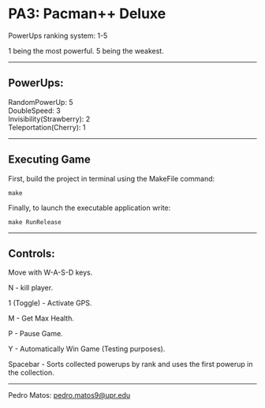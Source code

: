# PA3: Pacman++ Deluxe

PowerUps ranking system: 1-5

1 being the most powerful.
5 being the weakest.

------------------

## PowerUps:

RandomPowerUp: 5    
DoubleSpeed: 3    
Invisibility(Strawberry): 2    
Teleportation(Cherry): 1

------------------

## Executing Game

First, build the project in terminal using the MakeFile command:

```
make
```

Finally, to launch the executable application write:

```
make RunRelease
```

------------------



## Controls:

Move with W-A-S-D keys.

N - kill player.

1 (Toggle) - Activate GPS.

M - Get Max Health.

P - Pause Game.

Y - Automatically Win Game (Testing purposes).

Spacebar - Sorts collected powerups by rank and uses the first powerup in the collection.

-----------------

Pedro Matos: pedro.matos9@upr.edu
